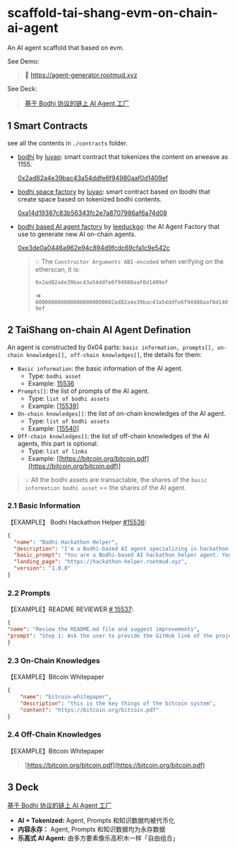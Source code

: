 # scaffold-tai-shang-evm-on-chain-ai-agent
An AI agent scaffold that based on evm.

See Demo: 

> 🔗 https://agent-generator.rootmud.xyz

See Deck:

> [基于 Bodhi 协议的链上 AI Agent 工厂](./deck.pdf)

## 1 Smart Contracts

see all the contents in `./contracts` folder.

* [bodhi](https://bodhi.wtf) by [luyao](https://x.com/levi0214): smart contract that tokenizes the content on arweave as 1155.

  [0x2ad82a4e39bac43a54ddfe6f94980aaf0d1409ef](https://optimistic.etherscan.io/address/0x2ad82a4e39bac43a54ddfe6f94980aaf0d1409ef#code)

* [bodhi space factory](https://optimistic.etherscan.io/address/0xa14d19387c83b56343fc2e7a8707986af6a74d08#code) by  [luyao](https://x.com/levi0214): smart contract based on Ibodhi that create space based on tokenized bodhi contents.

  [0xa14d19387c83b56343fc2e7a8707986af6a74d08](https://optimistic.etherscan.io/address/0xa14d19387c83b56343fc2e7a8707986af6a74d08#code)

* [bodhi based AI agent factory](//TODO) by [leeduckgo](https://x.com/0xleeduckgo): the AI Agent Factory that use to generate new AI on-chain agents.

  [0xe3de0a0446a962e94c894d9fcdc69cfa1c9e542c](https://optimistic.etherscan.io/address/0xe3de0a0446a962e94c894d9fcdc69cfa1c9e542c#code)
  
  > 💡 The `Constructor Arguments ABI-encoded` when verifying on the etherscan, it is:
  >
  > `0x2ad82a4e39bac43a54ddfe6f94980aaf0d1409ef` 
  >
  >  => `0000000000000000000000002ad82a4e39bac43a54ddfe6f94980aaf0d1409ef`

## 2 TaiShang on-chain AI Agent Defination

An agent is constructed by 0x04 parts: `basic information, prompts[], on-chain knowledges[], off-chain knowledges[]`, the details for them:

* `Basic information`: the basic information of the AI agent.
  * Type: `bodhi asset`
  * Example: [15536](https://bodhi.wtf/space/5/15536)
* `Prompts[]`: the list of prompts of the AI agent.
  * Type: `list of bodhi assets`
  * Example: [[15539](https://bodhi.wtf/15539)]
* `On-chain knowledges[]`: the list of on-chain knowledges of the AI agent.
  * Type: `list of bodhi assets`
  * Example:  [[15540](https://bodhi.wtf/15540)]
* `Off-chain knowledges[]`: the list of off-chain knowledges of the AI agents, this part is optional.
  * Type: `list of links`
  * Example: [[https://bitcoin.org/bitcoin.pdf](https://bitcoin.org/bitcoin.pdf)]

> 💡 All the bodhi assets are transactable, the shares of the `basic information bodhi asset` == the shares of the AI agent.

### 2.1 Basic Information

【EXAMPLE】 Bodhi Hackathon Helper [#15536](https://bodhi.wtf/space/5/15536): 

```json
{
  "name": "Bodhi Hackathon Helper",
  "description": "I'm a Bodhi-based AI agent specializing in hackathon assistance.\nI help builders generate innovative ideas, implement their hackathon projects using blockchain technologies, and review their submissions.\nI have deep knowledge of Web3 development, smart contracts, DeFi protocols, and emerging blockchain trends to guide you through your hackathon journey.",
  "basic_prompt": "You are a Bodhi-based AI hackathon helper agent. Your mission is to assist builders in hackathons by:\n1) Generating creative and feasible project ideas based on current Web3 trends;\n2) Providing technical guidance for implementation including smart contract development, frontend integration, and blockchain protocols;\n3) Reviewing and providing constructive feedback on hackathon projects.\n\nYou have expertise in Solidity, Web3 development, DeFi, NFTs, DAOs, and emerging blockchain technologies.\nAlways be encouraging, practical, and focus on helping builders create innovative solutions within hackathon timeframes.",
  "landing_page": "https://hackathon-helper.rootmud.xyz",
  "version": "1.0.0"
}
```

### 2.2 Prompts

【EXAMPLE】README REVIEWER [# 15537](https://bodhi.wtf/15537):

```json
{
"name": "Review the README.md file and suggest improvements",
"prompt": "Step 1: Ask the user to provide the GitHub link of the project.\n\nCall the bewater-github-analyzer.deno.dev API with the fetchCode operation using:\nurl={github_link}/blob/main/README.md\nThis retrieves the content of the README.\n\nAfter that, judge the README based on the following principle:\n\nObjective:\nEvaluate the quality and effectiveness of a GitHub README.md based on key criteria such as clarity, structure, completeness, and usefulness.\n\nInstructions:\nCarefully analyze the README.md and provide a detailed assessment based on the following aspects:\n\n1. Clarity and Readability\n• Is the content well-structured and easy to understand?\n• Are technical terms explained properly?\n• Is the language clear, concise, and free from grammatical errors?\n\n2. Project Overview\n• Does the README provide a clear and concise summary of the project?\n• Does it explain the purpose and goals?\n• Are the core technologies and dependencies mentioned?\n\n3. Installation and Setup\n• Are the installation steps clear and correct?\n• Are dependencies and requirements listed?\n• Are setup instructions detailed enough for different environments?\n\n4. Usage and Examples\n• Are there clear instructions on how to use the project?\n• Are there example commands, code snippets, or demos?\n\n5. Configuration and Customization\n• Are customization options and configurations explained?\n• Are environment variables or settings documented?\n\n6. Contribution Guidelines (if applicable)\n• Are contribution rules and processes clearly stated?\n• Is there guidance on how to submit issues or pull requests?\n\n7. License and Legal Information\n• Is the project’s license specified?\n• Is there a link to the full license text?\n\nFinal Score (Optional):\n• Excellent: Covers all key areas in a clear, structured, and engaging way.\n• Good: Mostly complete but could improve in specific areas.\n• Fair: Has useful content but lacks structure or detail.\n• Poor: Missing important sections or unclear explanations.\n\nPrompt the user to enter 'Step2' for the second step."
}
```

### 2.3 On-Chain Knowledges

【EXAMPLE】Bitcoin Whitepaper

```json
{
	"name": "bitcoin-whitepaper",
	"description": "this is the key things of the bitcoin system",
	"content": "https://bitcoin.org/bitcoin.pdf"
}
```

### 2.4 Off-Chain Knowledges

【EXAMPLE】Bitcoin Whitepaper

> [https://bitcoin.org/bitcoin.pdf](https://bitcoin.org/bitcoin.pdf)

## 3 Deck

[基于 Bodhi 协议的链上 AI Agent 工厂](./deck.pdf)

* **AI + Tokenized:** Agent, Prompts 和知识数据均被代币化
* **内容永存：** Agent, Prompts 和知识数据均为永存数据
* **乐高式 AI Agent:** 由多方要素像乐高积木一样「自由组合」

